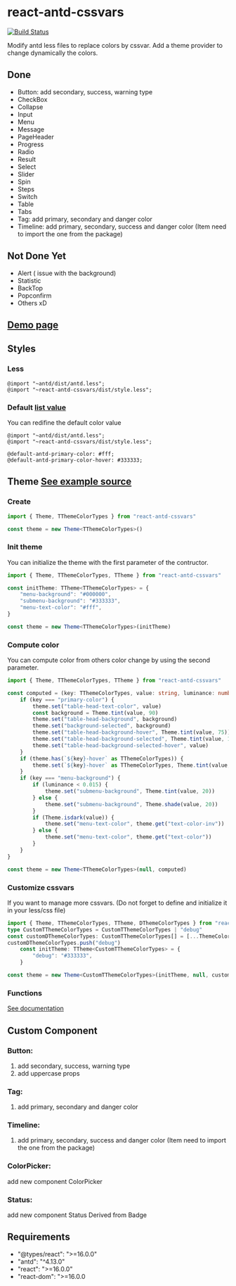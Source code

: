 # react-antd-cssvars

[![Build Status](https://travis-ci.org/Tenjin0/react-antd-cssvars.svg?branch=master)](https://travis-ci.org/Tenjin0/react-antd-cssvars)

Modify antd less files to replace colors by cssvar.
Add a theme provider to change dynamically the colors.

## Done

* Button:  add secondary, success, warning type
* CheckBox
* Collapse
* Input
* Menu
* Message
* PageHeader
* Progress
* Radio
* Result
* Select
* Slider
* Spin
* Steps
* Switch
* Table
* Tabs
* Tag: add primary, secondary and danger color
* Timeline: add primary, secondary, success and danger color (Item need to import the one from the package)

## Not Done Yet

* Alert ( issue with the background)
* Statistic
* BackTop
* Popconfirm
* Others xD

## [Demo page](https://tenjin0.github.io/react-antd-cssvars/example/)

## Styles

### Less

```less
@import "~antd/dist/antd.less";
@import "~react-antd-cssvars/dist/style.less";

```

### Default [list value](https://github.com/Tenjin0/react-antd-cssvars/blob/develop/lib/styles/default.less)

You can redifine the default color value
```less
@import "~antd/dist/antd.less";
@import "~react-antd-cssvars/dist/style.less";

@default-antd-primary-color: #fff;
@default-antd-primary-color-hover: #333333;

```


## Theme [See example source](https://github.com/Tenjin0/react-antd-cssvars/blob/develop/example/index.tsx)

### Create
	
```typescript
import { Theme, TThemeColorTypes } from "react-antd-cssvars"

const theme = new Theme<TThemeColorTypes>()
```

### Init theme

You can initialize the theme with the first parameter of the contructor.

```typescript
import { Theme, TThemeColorTypes, TTheme } from "react-antd-cssvars"

const initTheme: TTheme<TThemeColorTypes> = {
	"menu-background": "#000000",
	"submenu-background": "#333333",
	"menu-text-color": "#fff",
}

const theme = new Theme<TThemeColorTypes>(initTheme)
```

### Compute color

You can compute color from others color change by using the second parameter.

```typescript
import { Theme, TThemeColorTypes, TTheme } from "react-antd-cssvars"

const computed = (key: TThemeColorTypes, value: string, luminance: number) => {
	if (key === "primary-color") {
		theme.set("table-head-text-color", value)
		const background = Theme.tint(value, 90)
		theme.set("table-head-background", background)
		theme.set("background-selected", background)
		theme.set("table-head-background-hover", Theme.tint(value, 75))
		theme.set("table-head-background-selected", Theme.tint(value, 15))
		theme.set("table-head-background-selected-hover", value)
	}
	if (theme.has(`${key}-hover` as TThemeColorTypes)) {
		theme.set(`${key}-hover` as TThemeColorTypes, Theme.tint(value, 17.5))
	}
	if (key === "menu-background") {
		if (luminance < 0.015) {
			theme.set("submenu-background", Theme.tint(value, 20))
		} else {
			theme.set("submenu-background", Theme.shade(value, 20))
		}
		if (Theme.isdark(value)) {
			theme.set("menu-text-color", theme.get("text-color-inv"))
		} else {
			theme.set("menu-text-color", theme.get("text-color"))
		}
	}
}

const theme = new Theme<TThemeColorTypes>(null, computed)
```
### Customize cssvars

If you want to manage more cssvars. (Do not forget to define and initialize it in your less/css file)


```typescript
import { Theme, TThemeColorTypes, TTheme, DThemeColorTypes } from "react-antd-cssvars"
type CustomTThemeColorTypes = CustomTThemeColorTypes | "debug"
const customDThemeColorTypes: CustomTThemeColorTypes[] = [...ThemeColorKeys]
customDThemeColorTypes.push("debug")
	const initTheme: TTheme<CustomTThemeColorTypes> = {
		"debug": "#333333",
	}

const theme = new Theme<CustomTThemeColorTypes>(initTheme, null, customDThemeColorTypes)
```

### Functions

[See documentation](https://tenjin0.github.io/react-antd-cssvars/classes/theme_class.theme.html)

## Custom Component

### Button: 

1.  add secondary, success, warning type
2.  add uppercase props

### Tag: 

1.  add primary, secondary and danger color

### Timeline:

1. add primary, secondary, success and danger color (Item need to import the one from the package)

### ColorPicker: 

add new component ColorPicker
### Status: 

add new component Status Derived from Badge

## Requirements

* "@types/react": ">=16.0.0"
* "antd": "^4.13.0"
* "react": ">=16.0.0"
* "react-dom": ">=16.0.0
